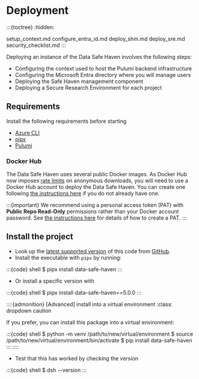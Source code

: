 # Deployment

:::{toctree}
:hidden:

setup_context.md
configure_entra_id.md
deploy_shm.md
deploy_sre.md
security_checklist.md
:::

Deploying an instance of the Data Safe Haven involves the following steps:

- Configuring the context used to host the Pulumi backend infrastructure
- Configuring the Microsoft Entra directory where you will manage users
- Deploying the Safe Haven management component
- Deploying a Secure Research Environment for each project

## Requirements

Install the following requirements before starting

- [Azure CLI](https://learn.microsoft.com/en-us/cli/azure/install-azure-cli)
- [pipx](https://pipx.pypa.io/stable/installation/)
- [Pulumi](https://www.pulumi.com/docs/get-started/install/)

### Docker Hub

The Data Safe Haven uses several public Docker images.
As Docker Hub now imposes [rate limits](https://docs.docker.com/docker-hub/download-rate-limit/) on anonymous downloads, you will need to use a Docker Hub account to deploy the Data Safe Haven.
You can create one following [the instructions here](https://hub.docker.com/) if you do not already have one.

:::{important}
We recommend using a personal access token (PAT) with **Public Repo Read-Only** permissions rather than your Docker account password.
See [the instructions here](https://docs.docker.com/security/for-developers/access-tokens/) for details of how to create a PAT.
:::

## Install the project

- Look up the [latest supported version](https://github.com/alan-turing-institute/data-safe-haven/blob/develop/SECURITY.md) of this code from [GitHub](https://github.com/alan-turing-institute/data-safe-haven).
- Install the executable with `pipx` by running:

:::{code} shell
$ pipx install data-safe-haven
:::

- Or install a specific version with

:::{code} shell
$ pipx install data-safe-haven==5.0.0
:::

::::{admonition} [Advanced] install into a virtual environment
:class: dropdown caution

If you prefer, you can install this package into a virtual environment:

:::{code} shell
$ python -m venv /path/to/new/virtual/environment
$ source /path/to/new/virtual/environment/bin/activate
$ pip install data-safe-haven
:::
::::

- Test that this has worked by checking the version

:::{code} shell
$ dsh --version
:::

